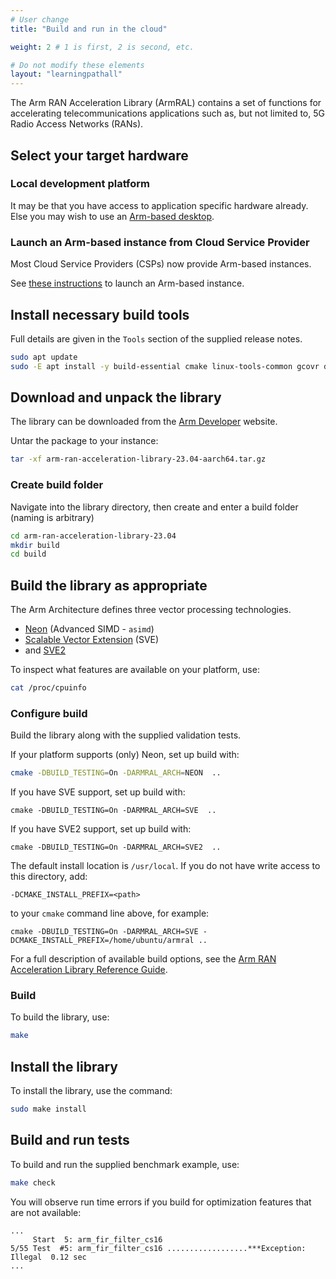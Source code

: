 ```yaml
---
# User change
title: "Build and run in the cloud"

weight: 2 # 1 is first, 2 is second, etc.

# Do not modify these elements
layout: "learningpathall"
---
```


The Arm RAN Acceleration Library (ArmRAL) contains a set of functions for accelerating telecommunications applications such as, but not limited to, 5G Radio Access Networks (RANs).

## Select your target hardware

### Local development platform

It may be that you have access to application specific hardware already. Else you may wish to use an [Arm-based desktop](/learning-paths/desktop-and-laptop/intro/).

### Launch an Arm-based instance from Cloud Service Provider

Most Cloud Service Providers (CSPs) now provide Arm-based instances.

See [these instructions](/learning-paths/server-and-cloud/csp/) to launch an Arm-based instance.

## Install necessary build tools

Full details are given in the `Tools` section of the supplied release notes.
```bash { env="DEBIAN_FRONTEND=noninteractive" }
sudo apt update
sudo -E apt install -y build-essential cmake linux-tools-common gcovr doxygen
```
## Download and unpack the library

The library can be downloaded from the [Arm Developer](https://developer.arm.com/downloads/-/arm-ran-acceleration-library) website.

Untar the package to your instance:
```bash { pre_cmd="wget https://developer.arm.com/-/media/Arm%20Developer%20Community/Downloads/Arm%20RAN%20Acceleration%20Library/arm-ran-acceleration-library-23.04-aarch64.tar.gz" }
tar -xf arm-ran-acceleration-library-23.04-aarch64.tar.gz
```
### Create build folder
Navigate into the library directory, then create and enter a build folder (naming is arbitrary)
```bash
cd arm-ran-acceleration-library-23.04
mkdir build
cd build
```
## Build the library as appropriate

The Arm Architecture defines three vector processing technologies.
- [Neon](https://developer.arm.com/Architectures/Neon) (Advanced SIMD - `asimd`)
- [Scalable Vector Extension](https://developer.arm.com/Architectures/Scalable%20Vector%20Extensions) (SVE)
- and [SVE2](https://developer.arm.com/documentation/102340/)

To inspect what features are available on your platform, use:
```bash
cat /proc/cpuinfo
```
### Configure build

Build the library along with the supplied validation tests.

If your platform supports (only) Neon, set up build with:
```bash { cwd="arm-ran-acceleration-library-23.04/build" }
cmake -DBUILD_TESTING=On -DARMRAL_ARCH=NEON  ..
```

If you have SVE support, set up build with:
```console
cmake -DBUILD_TESTING=On -DARMRAL_ARCH=SVE  ..
```

If you have SVE2 support, set up build with:
```console
cmake -DBUILD_TESTING=On -DARMRAL_ARCH=SVE2  ..
```

The default install location is `/usr/local`. If you do not have write access to this directory, add:
```console
-DCMAKE_INSTALL_PREFIX=<path>
```

to your `cmake` command line above, for example:
```console
cmake -DBUILD_TESTING=On -DARMRAL_ARCH=SVE -DCMAKE_INSTALL_PREFIX=/home/ubuntu/armral ..
```

For a full description of available build options, see the [Arm RAN Acceleration Library Reference Guide](https://developer.arm.com/documentation/102249).

### Build
To build the library, use:
```bash { cwd="arm-ran-acceleration-library-23.04/build" }
make
```

## Install the library
To install the library, use the command:
```bash { cwd="arm-ran-acceleration-library-23.04/build" }
sudo make install
```

## Build and run tests
To build and run the supplied benchmark example, use:
```bash { cwd="arm-ran-acceleration-library-23.04/build"; ret_code="0" }
make check
```

You will observe run time errors if you build for optimization features that are not available:
```output
...
     Start  5: arm_fir_filter_cs16
5/55 Test  #5: arm_fir_filter_cs16 ..................***Exception: Illegal  0.12 sec
...
```

